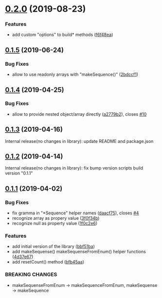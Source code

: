 <a name="0.2.0"></a>
# [0.2.0](https://github.com/rodmax/factory-t/compare/0.1.5...0.2.0) (2019-08-23)


### Features

* add custom "options" to build* methods ([f6f48ea](https://github.com/rodmax/factory-t/commit/f6f48ea))



<a name="0.1.5"></a>
## [0.1.5](https://github.com/rodmax/factory-t/compare/0.1.4...0.1.5) (2019-06-24)


### Bug Fixes

* allow to use readonly arrays with "makeSequence()" ([2bdccf1](https://github.com/rodmax/factory-t/commit/2bdccf1))



<a name="0.1.4"></a>
## [0.1.4](https://github.com/rodmax/factory-t/compare/0.1.3...0.1.4) (2019-04-25)


### Bug Fixes

* allow to provide nested object/array directly ([a2779b2](https://github.com/rodmax/factory-t/commit/a2779b2)), closes [#10](https://github.com/rodmax/factory-t/issues/10)



<a name="0.1.3"></a>
## [0.1.3](https://github.com/rodmax/factory-t/compare/0.1.2...0.1.3) (2019-04-16)

Internal release(no changes in library): update README and package.json

<a name="0.1.2"></a>
## [0.1.2](https://github.com/rodmax/factory-t/compare/0.1.1...0.1.2) (2019-04-14)

Internal release(no changes in library): fix bump version scripts build version "0.1.1"

<a name="0.1.1"></a>
## [0.1.1](https://github.com/rodmax/factory-t/compare/bbf51ba...0.1.1) (2019-04-02)


### Bug Fixes

* fix gramma in  "*Sequence" helper names ([daacf75](https://github.com/rodmax/factory-t/commit/daacf75)), closes [#4](https://github.com/rodmax/factory-t/issues/4)
* recognize array as propery value ([3f0f34b](https://github.com/rodmax/factory-t/commit/3f0f34b))
* recognize null as property value ([1f0c2e6](https://github.com/rodmax/factory-t/commit/1f0c2e6))


### Features

* add initial version of the library ([bbf51ba](https://github.com/rodmax/factory-t/commit/bbf51ba))
* add makeSequense() makeSequenseFromEnum() helper functions ([4d37e67](https://github.com/rodmax/factory-t/commit/4d37e67))
* add resetCount() method ([bfb45aa](https://github.com/rodmax/factory-t/commit/bfb45aa))


### BREAKING CHANGES

* makeSequenseFromEnum -> makeSequenceFromEnum, makeSequense -> makeSequence



